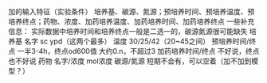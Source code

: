 加的输入特征（实验条件）
培养基、碳源、氮源；预培养时间、预培养温度、预培养终点；药物、浓度、加药培养温度、加药培养时间、加药培养终点
一些补充信息：
实际数据中培养时间和培养终点一般是二选一的，碳源氮源很可能缺失
培养基 名字 sc ypd（这两个最多）
温度 30/25/42（20~45之间）
预培养时间/终点
一半3-4h，终点od600值 大约0.n，不超过3
加药培养时间/终点
不好说，终点也不好说
药物 名字/浓度 mol浓度
碳源/氮源 短期不会有，可以空着（加不加到模型？）